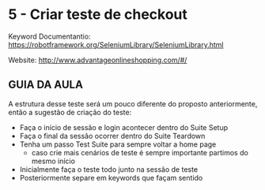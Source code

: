 # 5 - Criar teste de checkout

Keyword Documentantio: https://robotframework.org/SeleniumLibrary/SeleniumLibrary.html

Website: http://www.advantageonlineshopping.com/#/

## GUIA DA AULA
A estrutura desse teste será um pouco diferente do proposto anteriormente, então a sugestão de criação do teste:
- Faça o início de sessão e login acontecer dentro do Suite Setup
- Faça o final da sessão ocorrer dentro do Suite Teardown
- Tenha um passo Test Suite para sempre voltar a home page
    - caso crie mais cenários de teste é sempre importante partimos do mesmo início
- Inicialmente faça o teste todo junto na sessão de teste
- Posteriormente separe em keywords que façam sentido
